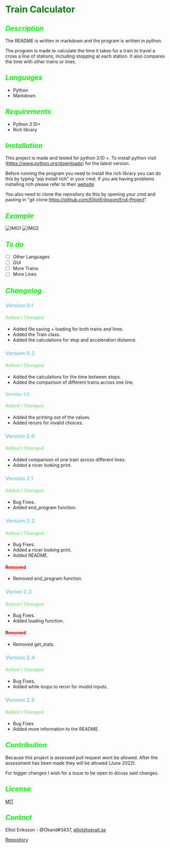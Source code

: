 # <span style="color:Green;">**Train Calculator**</span>

## <span style="color:lime;">*Description*</span>

The README is written in markdown and the program is written in python.

The program is made to calculate the time it takes for a train to travel a cross a line of stations, including stopping at each station.
It also compares the time with other trains or lines.

## <span style="color:lime;">*Languages*</span>

- Python
- Markdown

## <span style="color:lime;">*Requirements*</span>

- Python 3.10+
- Rich library

## <span style="color:lime;">*Installation*</span>

This project is made and tested for python 3.10 +. To install python visit (https://www.python.org/downloads) for the latest version.

Before running the program you need to install the rich library you can do this by typing "pip install rich" in your cmd.
If you are having problems installing rich please refer to their [website](https://rich.readthedocs.io/en/stable/)

You also need to clone the repository do this by opening your cmd and pasting in "git clone https://github.com/ElliotEriksson/End-Project".

## <span style="color:lime;">*Example*</span>

![IMG1](https://user-images.githubusercontent.com/95761597/169048590-afd3d0cb-2b05-4301-a714-449565c2d5ab.png)
![IMG2](https://user-images.githubusercontent.com/95761597/169048614-cb812714-d0e6-4209-9ef4-e3cce82e93eb.png)

## <span style="color:lime;">*To do*</span>

- [ ] Other Languages
- [ ] GUI
- [ ] More Trains
- [ ] More Lines

## <span style="color:lime;">*Changelog*</span>

### <span style="color:skyblue">Version 0.1</span>

#### <span style="color:lightgreen;">Added / Changed</span>

- Added file saving + loading for both trains and lines.
- Added the Train class.
- Added the calculations for stop and acceleration distance.

### <span style="color:skyblue">Version 0.2</span>

#### <span style="color:lightgreen;">Added / Changed</span>

- Added the calculations for the time between stops.
- Added the comparison of different trains across one line.

#### <span style="color:skyblue">Version 1.0</span>

#### <span style="color:lightgreen;">Added / Changed</span>

- Added the printing out of the values.
- Added reruns for invalid choices.

### <span style="color:skyblue;">Version 2.0</span>

#### <span style="color:lightgreen;">Added / Changed</span>

- Added comparison of one train across different lines.
- Added a nicer looking print.

### <span style="color:skyblue">Version 2.1</span>

#### <span style="color:lightgreen;">Added / Changed</span>

- Bug Fixes.
- Added end_program function.

### <span style="color:skyblue">Version 2.2</span>

#### <span style="color:lightgreen;">Added / Changed</span>

- Bug Fixes.
- Added a nicer looking print.
- Added README.

#### <span style="color:red;">Removed</span>

- Removed end_program function.

### <span style="color:skyblue">Verion 2.3</span>

#### <span style="color:lightgreen;">Added / Changed</span>

- Bug Fixes.
- Added loading function.

#### <span style="color:red;">Removed</span>

- Removed get_stats.

### <span style="color:skyblue">Version 2.4</span>

#### <span style="color:lightgreen;">Added / Changed</span>

- Bug Fixes.
- Added while loops to rerun for invalid inputs.

### <span style="color:skyblue">Version 2.5</span>

#### <span style="color:lightgreen;">Added / Changed</span>

- Bug Fixes
- Added more information to the README.

## <span style="color:lime;">*Contribution*</span>

Because this project is assessed pull request wont be allowed. After the assessment has been made they will be allowed (June 2022).

For bigger changes I wish for a issue to be open to dicuss said changes.

## <span style="color:lime;">*License*</span>

[MIT](https://choosealicense.com/licenses/mit/)

## <span style="color:lime;">*Contact*</span>

Elliot Eriksson - @Okand#3437, elliot@serait.se

[Repository](https://github.com/ElliotEriksson/End-Project)
